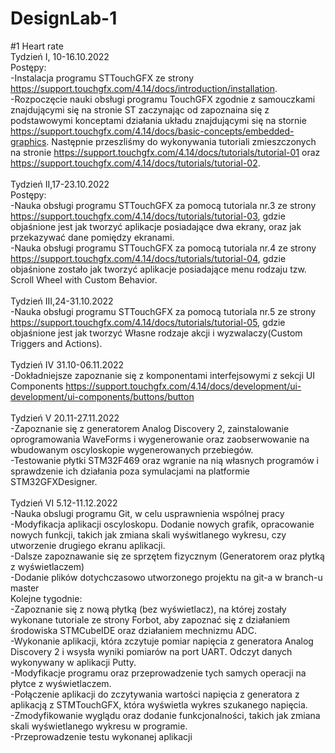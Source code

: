 # DesignLab-1

#1 Heart rate <br />
Tydzień I, 10-16.10.2022  <br />
Postępy: <br />
-Instalacja programu STTouchGFX ze strony https://support.touchgfx.com/4.14/docs/introduction/installation. <br />
-Rozpoczęcie nauki obsługi programu TouchGFX zgodnie z samouczkami znajdującymi się na stronie ST zaczynając od zapoznaina się z podstawowymi konceptami działania układu znajdującymi się na stornie https://support.touchgfx.com/4.14/docs/basic-concepts/embedded-graphics. Następnie przeszliśmy do wykonywania tutoriali zmieszczonych na stronie https://support.touchgfx.com/4.14/docs/tutorials/tutorial-01 oraz https://support.touchgfx.com/4.14/docs/tutorials/tutorial-02. <br /> <br />
Tydzień II,17-23.10.2022 <br />
Postępy: <br />
-Nauka obsługi programu STTouchGFX za pomocą tutoriala nr.3 ze strony https://support.touchgfx.com/4.14/docs/tutorials/tutorial-03, gdzie objaśnione jest jak tworzyć aplikacje posiadające dwa ekrany, oraz jak przekazywać dane pomiędzy ekranami. <br />
-Nauka obsługi programu STTouchGFX za pomocą tutoriala nr.4 ze strony https://support.touchgfx.com/4.14/docs/tutorials/tutorial-04, gdzie objaśnione zostało jak tworzyć aplikacje posiadające menu rodzaju tzw. Scroll Wheel with Custom Behavior.<br /> <br />
Tydzień III,24-31.10.2022 <br />
-Nauka obsługi programu STTouchGFX za pomocą tutoriala nr.5 ze strony https://support.touchgfx.com/4.14/docs/tutorials/tutorial-05, gdzie objaśnione jest jak tworzyć Własne rodzaje akcji i wyzwalaczy(Custom Triggers and Actions). <br /> <br />
Tydzień IV 31.10-06.11.2022 <br />
-Dokładniejsze zapoznanie się z komponentami interfejsowymi z sekcji UI Components https://support.touchgfx.com/4.14/docs/development/ui-development/ui-components/buttons/button <br /> <br /> Tydzień V 20.11-27.11.2022 <br />
-Zapoznanie się z generatorem Analog Discovery 2, zainstalowanie oprogramowania WaveForms i wygenerowanie oraz zaobserwowanie na wbudowanym oscyloskopie wygenerowanych przebiegów. <br />
-Testowanie płytki STM32F469 oraz wgranie na nią własnych programów i sprawdzenie ich działania poza symulacjami na platformie STM32GFXDesigner. <br /> <br />
Tydzień VI 5.12-11.12.2022 <br />
-Nauka obslugi programu Git, w celu usprawnienia wspólnej pracy <br />
-Modyfikacja aplikacji oscyloskopu. Dodanie nowych grafik, opracowanie nowych funkcji, takich jak zmiana skali wyświtlanego wykresu, czy utworzenie drugiego ekranu aplikacji. <br />
-Dalsze zapoznawanie się ze sprzętem fizycznym (Generatorem oraz płytką z wyświetlaczem) <br />
-Dodanie plików dotychczasowo utworzonego projektu na git-a w branch-u master <br />
Kolejne tygodnie: <br />
-Zapoznanie się z nową płytką (bez wyświetlacz), na której zostały wykonane tutoriale ze strony Forbot, aby zapoznać się z działaniem środowiska STMCubeIDE oraz działaniem mechnizmu ADC. <br />
-Wykonanie aplikacji, która zczytuje pomiar napięcia z generatora Analog Discovery 2 i wsysła wyniki pomiarów na port UART. Odczyt danych wykonywany w aplikacji Putty. <br />
-Modyfikacje programu oraz przeprowadzenie tych samych operacji na płytce z wyświetlaczem. <br />
-Połączenie aplikacji do zczytywania wartości napięcia z generatora z aplikacją z STMTouchGFX, która wyświetla wykres szukanego napięcia. <br />
-Zmodyfikowanie wyglądu oraz dodanie funkcjonalności, takich jak zmiana skali wyświetlanego wykresu w programie. <br />
-Przeprowadzenie testu wykonanej aplikacji <br />
